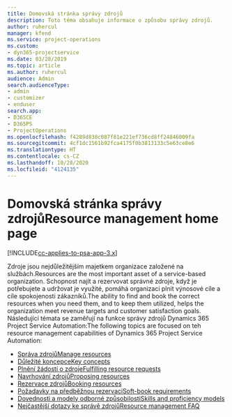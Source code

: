 ```yaml
---
title: Domovská stránka správy zdrojů
description: Toto téma obsahuje informace o způsobu správy zdrojů.
author: ruhercul
manager: kfend
ms.service: project-operations
ms.custom:
- dyn365-projectservice
ms.date: 03/28/2019
ms.topic: article
ms.author: ruhercul
audience: Admin
search.audienceType:
- admin
- customizer
- enduser
search.app:
- D365CE
- D365PS
- ProjectOperations
ms.openlocfilehash: f4289d838c087f81e221ef736cd8ff24846009fa
ms.sourcegitcommit: 4cf1dc1561b92fca4175f0b3813133c5e63ce8e6
ms.translationtype: HT
ms.contentlocale: cs-CZ
ms.lasthandoff: 10/28/2020
ms.locfileid: "4124135"
---
```

# <a name="resource-management-home-page"></a><span data-ttu-id="eaf58-103">Domovská stránka správy zdrojů</span><span class="sxs-lookup"><span data-stu-id="eaf58-103">Resource management home page</span></span>

[!INCLUDE[cc-applies-to-psa-app-3.x](../includes/cc-applies-to-psa-app-3x.md)]

<span data-ttu-id="eaf58-104">Zdroje jsou nejdůležitějším majetkem organizace založené na službách.</span><span class="sxs-lookup"><span data-stu-id="eaf58-104">Resources are the most important asset of a service-based organization.</span></span> <span data-ttu-id="eaf58-105">Schopnost najít a rezervovat správné zdroje, když je potřebujete a udržovat je využité, pomáhá organizaci plnit výnosové cíle a cíle spokojenosti zákazníků.</span><span class="sxs-lookup"><span data-stu-id="eaf58-105">The ability to find and book the correct resources when you need them, and to keep them utilized, helps the organization meet revenue targets and customer satisfaction goals.</span></span> <span data-ttu-id="eaf58-106">Následující témata se zaměřují na funkce správy zdrojů Dynamics 365 Project Service Automation:</span><span class="sxs-lookup"><span data-stu-id="eaf58-106">The following topics are focused on teh resource management capabilities of Dynamics 365 Project Service Automation:</span></span>

- [<span data-ttu-id="eaf58-107">Správa zdrojů</span><span class="sxs-lookup"><span data-stu-id="eaf58-107">Manage resources</span></span>](manage-resources.md)
- [<span data-ttu-id="eaf58-108">Důležité koncepce</span><span class="sxs-lookup"><span data-stu-id="eaf58-108">Key concepts</span></span>](reports-key-concepts.md)
- [<span data-ttu-id="eaf58-109">Plnění žádostí o zdroje</span><span class="sxs-lookup"><span data-stu-id="eaf58-109">Fulfilling resource requests</span></span>](resource-management-fulfill-requests.md)
- [<span data-ttu-id="eaf58-110">Navrhování zdrojů</span><span class="sxs-lookup"><span data-stu-id="eaf58-110">Proposing resources</span></span>](resource-management-propose-resources.md)
- [<span data-ttu-id="eaf58-111">Rezervace zdrojů</span><span class="sxs-lookup"><span data-stu-id="eaf58-111">Booking resources</span></span>](resource-management-book-resources-scheduleboard.md)
- [<span data-ttu-id="eaf58-112">Požadavky na předběžnou rezervaci</span><span class="sxs-lookup"><span data-stu-id="eaf58-112">Soft-book requirements</span></span>](resource-management-softbook-requirements.md)
- [<span data-ttu-id="eaf58-113">Dovednosti a modely odborné způsobilosti</span><span class="sxs-lookup"><span data-stu-id="eaf58-113">Skills and proficiency models</span></span>](resource-management-skills-proficiency.md)
- [<span data-ttu-id="eaf58-114">Nejčastější dotazy ke správě zdrojů</span><span class="sxs-lookup"><span data-stu-id="eaf58-114">Resource management FAQ</span></span>](resource-management-faq.md)
